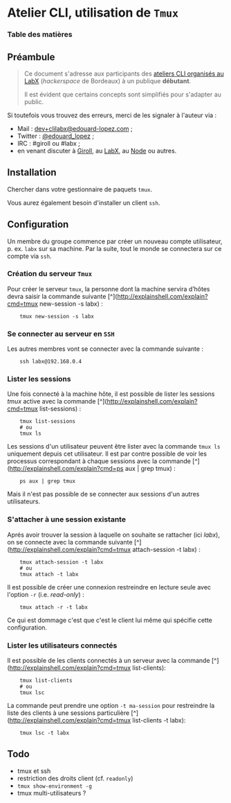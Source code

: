# Atelier CLI, utilisation de `Tmux`

### Table des matières

## Préambule

> Ce document s'adresse aux participants des [ateliers CLI organisés au LabX](https://www.labx.fr/) (_hackerspace_ de Bordeaux) à un publique **débutant**.
> 
> Il est évident que certains concepts sont simplifiés pour s'adapter au public. 

Si toutefois vous trouvez des erreurs, merci de les signaler à l'auteur via : 

* Mail : [dev+clilabx@edouard-lopez.com](dev+clilabx@edouard-lopez.com) ;
* Twitter : [@edouard_lopez](https://twitter.com/edouard_lopez) ;
* IRC : #giroll ou #labx ;
* en venant discuter à [Giroll](http://giroll.org/), au [LabX](www.labx.fr/), au [Node](http://bxno.de/) ou autres.

## Installation

Chercher dans votre gestionnaire de paquets `tmux`. 

Vous aurez également besoin d'installer un client `ssh`.

## Configuration

Un membre du groupe commence par créer un nouveau compte utilisateur, p. ex. `labx` sur sa machine. Par la suite, tout le monde se connectera sur ce compte via `ssh`.

### Création du serveur `Tmux`

Pour créer le serveur `tmux`, la personne dont la machine servira d’hôtes devra saisir la commande suivante [^](http://explainshell.com/explain?cmd=tmux new-session -s labx) :

        tmux new-session -s labx 

### Se connecter au serveur en `SSH`

Les autres membres vont se connecter avec la commande suivante :

        ssh labx@192.168.0.4 

### Lister les sessions 

Une fois connecté à la machine hôte, il est possible de lister les sessions _tmux_ active avec la commande [^](http://explainshell.com/explain?cmd=tmux list-sessions) :

        tmux list-sessions
        # ou
        tmux ls

Les sessions d'un utilisateur peuvent être lister avec la commande `tmux ls` uniquement depuis cet utilisateur. Il est par contre possible de voir les processus correspondant à chaque sessions avec la commande [^](http://explainshell.com/explain?cmd=ps aux | grep tmux) :

        ps aux | grep tmux

Mais il n'est pas possible de se connecter aux sessions d'un autres utilisateurs.

### S'attacher à une session existante

Aprés avoir trouver la session à laquelle on souhaite se rattacher (ici _labx_), on se connecte avec la commande suivante [^](http://explainshell.com/explain?cmd=tmux attach-session -t labx) :

        tmux attach-session -t labx
        # ou 
        tmux attach -t labx

Il est possible de créer une connexion restreindre en lecture seule avec l'option `-r` (i.e. _read-only_) : 

        tmux attach -r -t labx

Ce qui est dommage c'est que c'est le client lui même qui spécifie cette configuration.

### Lister les utilisateurs connectés

Il est possible de les clients connectés à un serveur avec la commande [^](http://explainshell.com/explain?cmd=tmux list-clients): 

        tmux list-clients
        # ou
        tmux lsc

La commande peut prendre une option `-t ma-session` pour restreindre la liste des clients à une sessions particulière [^](http://explainshell.com/explain?cmd=tmux list-clients -t labx):

        tmux lsc -t labx

## Todo

* tmux et ssh
* restriction des droits client (cf. `readonly`)
* `tmux show-environment -g`
* tmux multi-utilisateurs ?